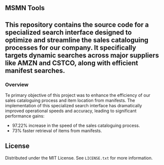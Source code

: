 ## MSMN Tools

This repository contains the source code for a specialized search interface designed to optimize and streamline the sales cataloguing processes for our company. It specifically targets dynamic searches across major suppliers like AMZN and CSTCO, along with efficient manifest searches.
---
### Overview
Te primary objective of this project was to enhance the efficiency of our sales cataloguing process and item location from manifests. The implementation of this specialized search interface has dramatically improved operational speeds and accuracy, leading to significant performance gains:

* 97.22% increase in the speed of the sales cataloguing process.
* 73% faster retrieval of items from manifests.

## License

Distributed under the MIT License. See `LICENSE.txt` for more information.